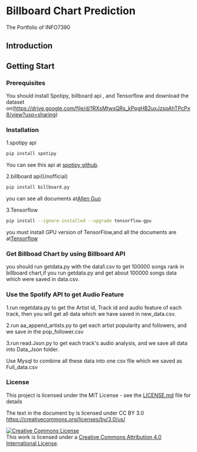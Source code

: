 # Billboard Chart Prediction
The Portfolio of INFO7390
## Introduction

## Getting Start

### Prerequisites
You should install Spotipy, billboard api , and Tensorflow and download the dataset on(https://drive.google.com/file/d/1RXsMtwsQRs_kPpgHB2uxJzspAhTPcPx8/view?usp=sharing)

### Installation
1.spotipy api
```bash
pip install spotipy
```
You can see this api at [spotipy github](https://github.com/plamere/spotipy).

2.billboard api(Unofficial)
```bash
pip install billboard.py
```
you can see all documents at[Allen Guo](https://github.com/guoguo12/billboard-charts)

3.Tensorflow
```bash
pip install --ignore-installed --upgrade tensorflow-gpu 
```
you must install GPU version of TensorFlow,and all the documents are at[Tensorflow](https://www.tensorflow.org/?hl=zh-cn)

### Get Billboad Chart by using Billboard API
you should run getdata.py with the data1.csv to get 100000 songs rank in billboard chart,if you run getdata.py and get about 100000 songs data which were saved in data.csv.

### Use the Spotify API to get Audio Feature
1.run regetdata.py to get the Artist id, Track id and audio feature of each track, then you will get all data which we have saved in new_data.csv. 

2.run aa_append_artists.py to get each artist popularity and followers, and we save in the pop_follower.csv

3.run read.Json.py to get each track's audio analysis, and we save all data into Data_Json folder.

Use Mysql to combine all these data into one csv file which we saved as Full_data.csv

### License
This project is licensed under the MIT License - see the [LICENSE.md](https://github.com/WPF9500/7390-Portfolio/blob/master/LICENSE) file for details

The text in the document by <Penffei Wang> is licensed under CC BY 3.0 https://creativecommons.org/licenses/by/3.0/us/
  
<a rel="license" href="http://creativecommons.org/licenses/by/4.0/"><img alt="Creative Commons License" style="border-width:0" src="https://i.creativecommons.org/l/by/4.0/88x31.png" /></a><br />This work is licensed under a <a rel="license" href="http://creativecommons.org/licenses/by/4.0/">Creative Commons Attribution 4.0 International License</a>.
